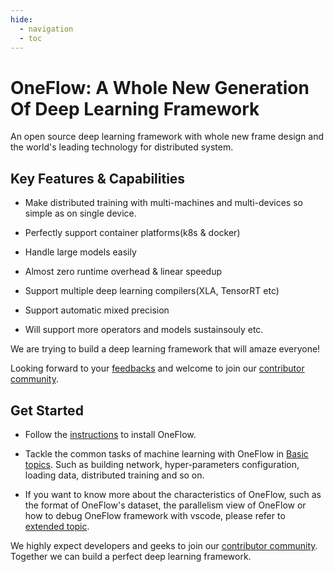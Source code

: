 ```yaml
---
hide:
  - navigation
  - toc
---
```


# OneFlow: A Whole New Generation Of Deep Learning Framework

An open source deep learning framework with whole new frame design and the world's leading technology for distributed system.

## Key Features & Capabilities

* Make distributed training with multi-machines and multi-devices so simple as on single device.

* Perfectly support container platforms(k8s & docker)

* Handle large models easily

* Almost zero runtime overhead & linear speedup

* Support multiple deep learning compilers(XLA, TensorRT etc)

* Support automatic mixed precision

* Will support more operators and models sustainsouly etc.

We are trying to build a deep learning framework that will amaze everyone!

Looking forward to your [feedbacks](https://github.com/Oneflow-Inc/oneflow/issues) and welcome to join our [contributor community](contribute/intro.md).

## Get Started

- Follow the [instructions](quick_start/install.md) to install OneFlow.

- Tackle the common tasks of machine learning with OneFlow in [Basic topics](basics_topics/data_input.md). Such as building network, hyper-parameters configuration, loading data, distributed training and so on.

- If you want to know more about the characteristics of OneFlow, such as the format of OneFlow's dataset, the parallelism view of OneFlow or how to debug OneFlow framework with vscode, please refer to [extended topic](extended_topics/job_function_define_call.md).

We highly expect developers and geeks to join our [contributor community](contribute/intro.md). Together we can build a perfect deep learning framework.
